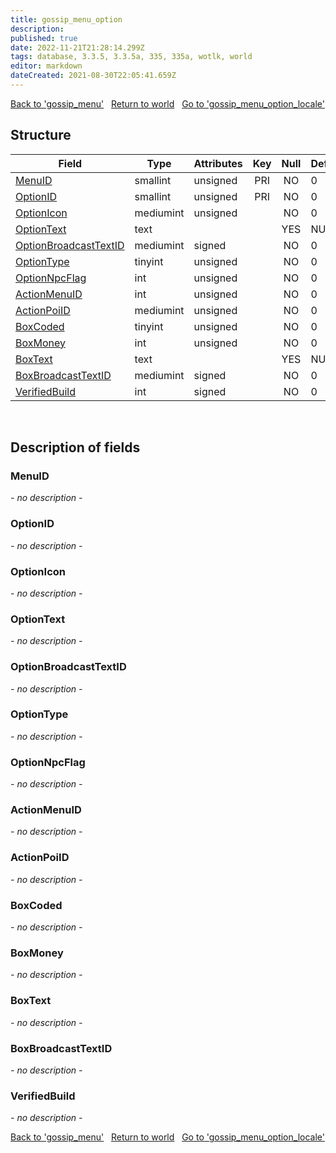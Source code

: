 ```yaml
---
title: gossip_menu_option
description: 
published: true
date: 2022-11-21T21:28:14.299Z
tags: database, 3.3.5, 3.3.5a, 335, 335a, wotlk, world
editor: markdown
dateCreated: 2021-08-30T22:05:41.659Z
---
```


<a href="https://trinitycore.info/en/database/335/world/gossip_menu" class="mt-5 v-btn v-btn--depressed v-btn--flat v-btn--outlined theme--light v-size--default darkblue--text text--lighten-3"><span class="v-btn__content"><i aria-hidden="true" class="v-icon notranslate v-icon--left mdi mdi-arrow-left theme--light"></i><span>Back to 'gossip_menu'</span></span></a>&nbsp;&nbsp;&nbsp;<a href="https://trinitycore.info/en/database/335/world/home" class="mt-5 v-btn v-btn--depressed v-btn--flat v-btn--outlined theme--light v-size--default darkblue--text text--lighten-3"><span class="v-btn__content"><i aria-hidden="true" class="v-icon notranslate v-icon--left mdi mdi-home-outline theme--light"></i><span>Return to world</span></span></a>&nbsp;&nbsp;&nbsp;<a href="https://trinitycore.info/en/database/335/world/gossip_menu_option_locale" class="mt-5 v-btn v-btn--depressed v-btn--flat v-btn--outlined theme--light v-size--default darkblue--text text--lighten-3"><span class="v-btn__content"><span>Go to 'gossip_menu_option_locale'</span><i aria-hidden="true" class="v-icon notranslate v-icon--right mdi mdi-arrow-right theme--light"></i></span></a>

## Structure

| Field | Type | Attributes | Key | Null | Default | Extra | Comment |
| --- | --- | --- | :---: | :---: | --- | --- | --- |
| [MenuID](#menuid) | smallint | unsigned | PRI | NO | 0 |  |  |
| [OptionID](#optionid) | smallint | unsigned | PRI | NO | 0 |  |  |
| [OptionIcon](#optionicon) | mediumint | unsigned |  | NO | 0 |  |  |
| [OptionText](#optiontext) | text |  |  | YES | NULL |  |  |
| [OptionBroadcastTextID](#optionbroadcasttextid) | mediumint | signed |  | NO | 0 |  |  |
| [OptionType](#optiontype) | tinyint | unsigned |  | NO | 0 |  |  |
| [OptionNpcFlag](#optionnpcflag) | int | unsigned |  | NO | 0 |  |  |
| [ActionMenuID](#actionmenuid) | int | unsigned |  | NO | 0 |  |  |
| [ActionPoiID](#actionpoiid) | mediumint | unsigned |  | NO | 0 |  |  |
| [BoxCoded](#boxcoded) | tinyint | unsigned |  | NO | 0 |  |  |
| [BoxMoney](#boxmoney) | int | unsigned |  | NO | 0 |  |  |
| [BoxText](#boxtext) | text |  |  | YES | NULL |  |  |
| [BoxBroadcastTextID](#boxbroadcasttextid) | mediumint | signed |  | NO | 0 |  |  |
| [VerifiedBuild](#verifiedbuild) | int | signed |  | NO | 0 |  |  |
&nbsp;
## Description of fields

### MenuID
*- no description -*
&nbsp;

### OptionID
*- no description -*
&nbsp;

### OptionIcon
*- no description -*
&nbsp;

### OptionText
*- no description -*
&nbsp;

### OptionBroadcastTextID
*- no description -*
&nbsp;

### OptionType
*- no description -*
&nbsp;

### OptionNpcFlag
*- no description -*
&nbsp;

### ActionMenuID
*- no description -*
&nbsp;

### ActionPoiID
*- no description -*
&nbsp;

### BoxCoded
*- no description -*
&nbsp;

### BoxMoney
*- no description -*
&nbsp;

### BoxText
*- no description -*
&nbsp;

### BoxBroadcastTextID
*- no description -*
&nbsp;

### VerifiedBuild
*- no description -*
&nbsp;

<a href="https://trinitycore.info/en/database/335/world/gossip_menu" class="mt-5 v-btn v-btn--depressed v-btn--flat v-btn--outlined theme--light v-size--default darkblue--text text--lighten-3"><span class="v-btn__content"><i aria-hidden="true" class="v-icon notranslate v-icon--left mdi mdi-arrow-left theme--light"></i><span>Back to 'gossip_menu'</span></span></a>&nbsp;&nbsp;&nbsp;<a href="https://trinitycore.info/en/database/335/world/home" class="mt-5 v-btn v-btn--depressed v-btn--flat v-btn--outlined theme--light v-size--default darkblue--text text--lighten-3"><span class="v-btn__content"><i aria-hidden="true" class="v-icon notranslate v-icon--left mdi mdi-home-outline theme--light"></i><span>Return to world</span></span></a>&nbsp;&nbsp;&nbsp;<a href="https://trinitycore.info/en/database/335/world/gossip_menu_option_locale" class="mt-5 v-btn v-btn--depressed v-btn--flat v-btn--outlined theme--light v-size--default darkblue--text text--lighten-3"><span class="v-btn__content"><span>Go to 'gossip_menu_option_locale'</span><i aria-hidden="true" class="v-icon notranslate v-icon--right mdi mdi-arrow-right theme--light"></i></span></a>
